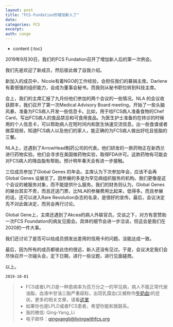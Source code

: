 ```yaml
---
layout: post
title: "FCS-Fundation的增加新人了"
date:
categories: FCS
excerpt:
auth: conge
---
```

* content
{:toc}

2019年9月30日，我们的FCS Fundation召开了增加新人后的第一次例会。

我们先是欢迎了新成员，然后彼此做了自我介绍。

新加入的成员中，Nicole有着NGO的工作经验，会担任我们的募捐主席。Darlene有着很强的组织能力，会成为董事会秘书。而我则从秘书职位转到科技主席。

会上，我们的主席汇报了九月份他们参加的两个会议的一些情况。NLA 的会议收获颇丰，我们召开了第一次Medical Advisory Board meeting，开始了一些头脑风暴，准备为FCS病人开发一些信息卡。比如，用于给FCS病人准备食物的Chef Card，写出FCS病人的食品禁忌和可食用食品。为医生护士准备的在转诊的时候用的个人信息卡，可以帮助病人在短时间内和医生快速交流信息。出一些食谱或者做菜视频，知道FCS病人以及他们的家人，能正确的为FCS病人做出好吃且低脂的三餐。

NLA上，还遇到了ArrowHead制药公司的代表。他们研发的一款药物正在新西兰进行药物实验。他们会寻求在美国做药物实验，取得FDA许可。这款药物有可能会对FCS病人的降血脂有帮助。预计明年春天会有进一步接触。

三位成员参加了Global Genes 的年会。主席认为下次参加年会，应该不会再Global Genes 设展览了。因参展的多是为罕见病组织服务的机构。我们更像是这个会议的被服务对象，而不能提供什么服务。我们的财务则认为，Global Genes 的展台其实不贵，而且还送门票，比NLA的参展费用比起来，低得多。而且参展的话，还可以进入Rare Revolution杂志的名录，是很好的宣传。最后，会议决定先不对此做决定，而另会再行讨论。

Global Gene上，主席还遇到了Akcea的病人外联官员。交谈之下，对方有意赞助一次FCS Foundation的病友见面会。具体的细节会进一步洽谈，但这会是我们在2020的一件大事。

我们还讨论了是否可以给成员颁发出差用的信用卡的问题。没能达成一致。

最后，因为所有的成员都彼此住的很远，新人还没有见过。于是，会议决定我们会尽快召开一次碰头会，定下日期，进行一些议题，进行见面磋商。

以上。

```
2019-10-01
```


> * FCS或者LPLD是一种患病率为百万分之一的罕见病，病人不能正常代谢油脂，血液中甘油三脂严重超标，出现乳糜血(又被称作[牛奶血](https://www.jianshu.com/p/4cba7c3cabf6))的症状。更多的相关文章，请看[这里](https://www.jianshu.com/nb/8793129)
> * 如果你也是LPLD或者FCS患者，希望你能和我联系。
> * 我的微信: Qing-Yang_Li
> * 电子邮件：qingyangli@livingwithfcs.org
